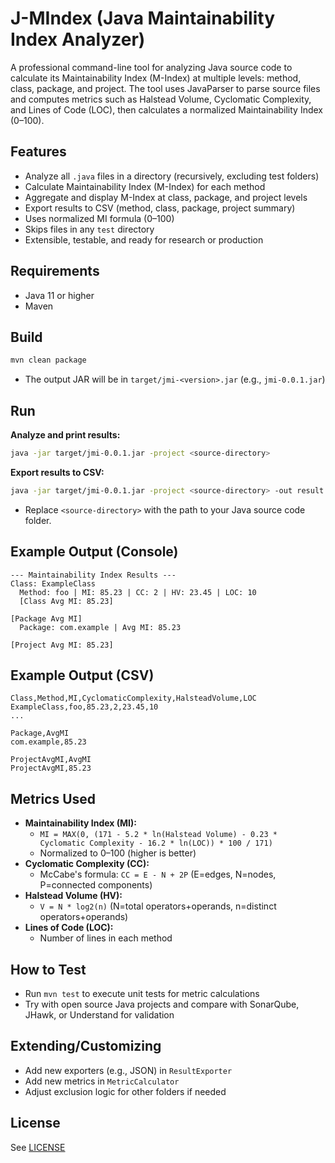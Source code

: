 # J-MIndex (Java Maintainability Index Analyzer)

A professional command-line tool for analyzing Java source code to calculate its Maintainability Index (M-Index) at multiple levels: method, class, package, and project. The tool uses JavaParser to parse source files and computes metrics such as Halstead Volume, Cyclomatic Complexity, and Lines of Code (LOC), then calculates a normalized Maintainability Index (0–100).

## Features
- Analyze all `.java` files in a directory (recursively, excluding test folders)
- Calculate Maintainability Index (M-Index) for each method
- Aggregate and display M-Index at class, package, and project levels
- Export results to CSV (method, class, package, project summary)
- Uses normalized MI formula (0–100)
- Skips files in any `test` directory
- Extensible, testable, and ready for research or production

## Requirements
- Java 11 or higher
- Maven

## Build
```sh
mvn clean package
```
- The output JAR will be in `target/jmi-<version>.jar` (e.g., `jmi-0.0.1.jar`)

## Run
**Analyze and print results:**
```sh
java -jar target/jmi-0.0.1.jar -project <source-directory>
```
**Export results to CSV:**
```sh
java -jar target/jmi-0.0.1.jar -project <source-directory> -out result.csv
```
- Replace `<source-directory>` with the path to your Java source code folder.

## Example Output (Console)
```
--- Maintainability Index Results ---
Class: ExampleClass
  Method: foo | MI: 85.23 | CC: 2 | HV: 23.45 | LOC: 10
  [Class Avg MI: 85.23]

[Package Avg MI]
  Package: com.example | Avg MI: 85.23

[Project Avg MI: 85.23]
```

## Example Output (CSV)
```
Class,Method,MI,CyclomaticComplexity,HalsteadVolume,LOC
ExampleClass,foo,85.23,2,23.45,10
...

Package,AvgMI
com.example,85.23

ProjectAvgMI,AvgMI
ProjectAvgMI,85.23
```

## Metrics Used
- **Maintainability Index (MI):**
  - `MI = MAX(0, (171 - 5.2 * ln(Halstead Volume) - 0.23 * Cyclomatic Complexity - 16.2 * ln(LOC)) * 100 / 171)`
  - Normalized to 0–100 (higher is better)
- **Cyclomatic Complexity (CC):**
  - McCabe's formula: `CC = E - N + 2P` (E=edges, N=nodes, P=connected components)
- **Halstead Volume (HV):**
  - `V = N * log2(n)` (N=total operators+operands, n=distinct operators+operands)
- **Lines of Code (LOC):**
  - Number of lines in each method

## How to Test
- Run `mvn test` to execute unit tests for metric calculations
- Try with open source Java projects and compare with SonarQube, JHawk, or Understand for validation

## Extending/Customizing
- Add new exporters (e.g., JSON) in `ResultExporter`
- Add new metrics in `MetricCalculator`
- Adjust exclusion logic for other folders if needed

## License
See [LICENSE](LICENSE) 